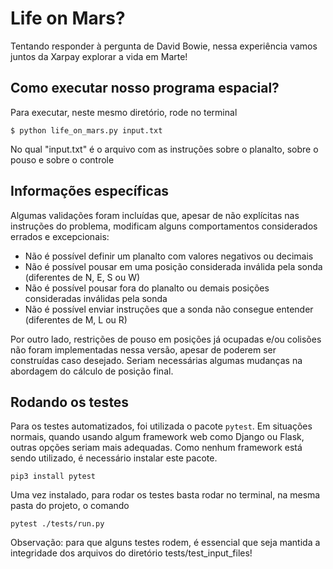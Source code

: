 # Life on Mars?
Tentando responder à pergunta de David Bowie, nessa experiência vamos juntos da Xarpay explorar a vida em Marte!

## Como executar nosso programa espacial?
Para executar, neste mesmo diretório, rode no terminal

`$ python life_on_mars.py input.txt`

No qual "input.txt" é o arquivo com as instruções sobre o planalto, sobre o pouso e sobre o controle

## Informações específicas
Algumas validações foram incluídas que, apesar de não explícitas nas instruções do problema, modificam alguns comportamentos considerados errados e excepcionais:
- Não é possível definir um planalto com valores negativos ou decimais
- Não é possível pousar em uma posição considerada inválida pela sonda (diferentes de N, E, S ou W)
- Não é possível pousar fora do planalto ou demais posições consideradas inválidas pela sonda
- Não é possível enviar instruções que a sonda não consegue entender (diferentes de M, L ou R)

Por outro lado, restrições de pouso em posições já ocupadas e/ou colisões não foram implementadas nessa versão, apesar de poderem ser construídas caso desejado. Seriam necessárias algumas mudanças na abordagem do cálculo de posição final.

## Rodando os testes
Para os testes automatizados, foi utilizada o pacote `pytest`. Em situações normais, quando usando algum framework web como Django ou Flask, outras opções seriam mais adequadas. Como nenhum framework está sendo utilizado, é necessário instalar este pacote. 

`pip3 install pytest`

Uma vez instalado, para rodar os testes basta rodar no terminal, na mesma pasta do projeto, o comando

`pytest ./tests/run.py`

Observação: para que alguns testes rodem, é essencial que seja mantida a integridade dos arquivos do diretório tests/test_input_files!
